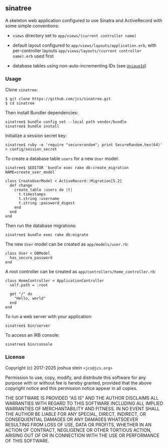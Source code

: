 ## sinatree

A skeleton web application configured to use Sinatra and ActiveRecord with
some simple conventions:

- `views` directory set to `app/views/(current controller name)`

- default layout configured to `app/views/layouts/application.erb`, with
  per-controller layouts `app/views/layouts/(current controller name).erb`
  used first

- database tables using non-auto-incrementing IDs (see
[`UniqueId`](https://github.com/jcs/sinatree/blob/master/lib/unique_id.rb))

### Usage

Clone `sinatree`:

	$ git clone https://github.com/jcs/sinatree.git
	$ cd sinatree

Then install Bundler dependencies:

	sinatree$ bundle config set --local path vendor/bundle
	sinatree$ bundle install

Initialize a session secret key:

	sinatree$ ruby -e 'require "securerandom"; print SecureRandom.hex(64)' > config/session_secret

To create a database table `users` for a new `User` model:

	sinatree$ $EDITOR `bundle exec rake db:create_migration NAME=create_user_model`

	class CreateUserModel < ActiveRecord::Migration[5.2]
	  def change
	    create_table :users do |t|
	      t.timestamps
	      t.string :username
	      t.string :password_digest
	    end
	  end
	end

Then run the database migrations:

	sinatree$ bundle exec rake db:migrate

The new `User` model can be created as `app/models/user.rb`:

	class User < DBModel
	  has_secure_password
	end

A root controller can be created as `app/controllers/home_controller.rb`:

	class HomeController < ApplicationController
	  self.path = :root

	  get "/" do
	    "Hello, world"
	  end
	end

To run a web server with your application:

	sinatree$ bin/server

To access an IRB console:

	sinatree$ bin/console

### License

Copyright (c) 2017-2025 joshua stein `<jcs@jcs.org>`

Permission to use, copy, modify, and distribute this software for any
purpose with or without fee is hereby granted, provided that the above
copyright notice and this permission notice appear in all copies.

THE SOFTWARE IS PROVIDED "AS IS" AND THE AUTHOR DISCLAIMS ALL WARRANTIES
WITH REGARD TO THIS SOFTWARE INCLUDING ALL IMPLIED WARRANTIES OF
MERCHANTABILITY AND FITNESS. IN NO EVENT SHALL THE AUTHOR BE LIABLE FOR
ANY SPECIAL, DIRECT, INDIRECT, OR CONSEQUENTIAL DAMAGES OR ANY DAMAGES
WHATSOEVER RESULTING FROM LOSS OF USE, DATA OR PROFITS, WHETHER IN AN
ACTION OF CONTRACT, NEGLIGENCE OR OTHER TORTIOUS ACTION, ARISING OUT OF
OR IN CONNECTION WITH THE USE OR PERFORMANCE OF THIS SOFTWARE.

